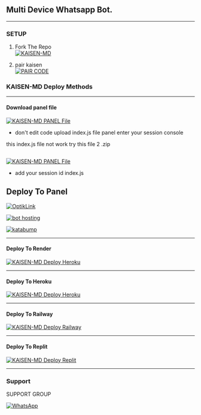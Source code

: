 

## Multi Device Whatsapp Bot.

***

### SETUP

1. Fork The Repo
    <br>
<a href="https://github.com/sumon9836/KAISEN-MD-V2/fork"><img title="KAISEN-MD" src="https://img.shields.io/badge/FORK KAISEN-MD-h?color=black&style=for-the-badge&logo=stackshare"></a>

2. pair kaisen
    <br>
<a href="https://pair-kaisen-5hhv.onrender.com/"><img title="PAIR CODE" src="https://img.shields.io/badge/GET SESSION-h?color=black&style=for-the-badge&logo=msi"></a>



### KAISEN-MD Deploy Methods


--------

#### Download panel file 

<a href="https://www.mediafire.com/file/ah1mnzuwb1wzf21/index.js/file"><img title="KAISEN-MD PANEL File" src="https://img.shields.io/badge/1 File- download -h?color=black&style=for-the-badge&logo="></a>

- don't edit code upload index.js file panel enter your session console 

this index.js file not work try this file 2 .zip
##

<a href="https://www.mediafire.com/file/0dt0dinp1k4bt10/KAISEN-VPS-main.zip/file"><img title="KAISEN-MD PANEL File" src="https://img.shields.io/badge/2 File- download -h?color=black&style=for-the-badge&logo="></a>

- add your session id index.js


## Deploy To Panel

<a href="optiklink.com"><img title="OptikLink" src="https://img.shields.io/badge/DEPLOY OptikLink-h?color=black&style=for-the-badge&logo=katabump"></a>


<a href="https://bot-hosting.net"><img title="bot hosting" src="https://img.shields.io/badge/DEPLOY bot hosting-h?color=black&style=for-the-badge&logo=katabump"></a>

<a href="https://katabump.com"><img title="katabump" src="https://img.shields.io/badge/DEPLOY katabump-h?color=black&style=for-the-badge&logo=katabump"></a>

-------

#### Deploy To Render


<a href="https://render.com"><img title="KAISEN-MD Deploy Heroku" src="https://img.shields.io/badge/DEPLOY RENDER-h?color=black&style=for-the-badge&logo=render"></a>



-------

#### Deploy To Heroku 

<a href="heroku.com"><img title="KAISEN-MD Deploy Heroku" src="https://img.shields.io/badge/DEPLOY HEROKU-h?color=black&style=for-the-badge&logo=heroku"></a>


---
#### Deploy To Railway

<a href="https://railway.com/new"><img title="KAISEN-MD Deploy Railway" src="https://img.shields.io/badge/DEPLOY RAILWAY-h?color=black&style=for-the-badge&logo=Railway"></a>


---
#### Deploy To Replit

<a href="https://replit.com/github/sumon9836/KAISEN-MD"><img title="KAISEN-MD Deploy Replit" src="https://img.shields.io/badge/DEPLOY REPLIT-h?color=black&style=for-the-badge&logo=Replit"></a>

---
 
 ### Support

SUPPORT GROUP

<a href="https://chat.whatsapp.com/CQyxExEBMGvEnkA32zqbNY"><img alt="WhatsApp" src="https://camo.githubusercontent.com/2157131829ac512183ee8f8b6c6f803688a4cc66a2e686602844e80478401a7c/68747470733a2f2f696d672e736869656c64732e696f2f62616467652f4a6f696e2047726f75702d3235443336363f7374796c653d666f722d7468652d6261646765266c6f676f3d7768617473617070266c6f676f436f6c6f
                                                             723d7768697465"/></a>

